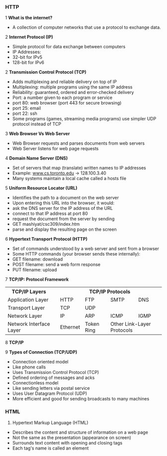 ### HTTP
1 **What is the internet?**
 * A collection of computer networks that use a protocol to exchange data.

2 **Internet Protocol (IP)**
 * Simple protocol for data exchange between computers
 * IP Addresses:
  * 32-bit for IPv5
  * 128-bit for IPv6

2 **Transmission Control Protocol (TCP)**
 * Adds multiplexing and reliable delivery on top of IP
  * Multiplexing: multiple programs using the same IP address
  * Reliability: guaranteed, ordered and error-checked delivery
 * Port: a number given to each program or service
  * port 80: web browser (port 443 for secure browsing)
  * port 25: email
  * port 22: ssh
 * Some programs (games, streaming media programs) use simpler UDP protocol instead of TCP

3 **Web Browser Vs Web Server**
 * Web Browser requests and parses documents from web servers
 * Web Server listens for web page requests

4 **Domain Name Server (DNS)**
 * Set of servers that map (translate) written names to IP addresses
  * Example: www.cs.toronto.edu → 128.100.3.40
 * Many systems maintain a local cache called a hosts file

5 **Uniform Resource Locator (URL)**
 * Identifies the path to a document on the web server
 * Upon entering this URL into the browser, it would:
  * ask the DNS server for the IP address of the URL
  * connect to that IP address at port 80
  * request the document from the server by sending
   * GET mashiyat/csc309/index.htm
  * parse and display the resulting page on the screen

6 **Hypertext Transport Protocol (HTTP)**
 * Set of commands understood by a web server and sent from a browser
 * Some HTTP commands (your browser sends these internally):
  * GET filename: download
  * POST filename: send a web form response
  * PUT filename: upload

7 **TCP/IP: Protocol Framework**

<table>
  <tr>
    <th>TCP/IP Layers</th>
    <th></th>
    <th colspan="4">TCP/IP Protocols</th>
  </tr>
  <tr>
    <td>Application Layer</td>
    <td></td>
    <td>HTTP</td>
    <td>FTP</td>
    <td>SMTP</td>
    <td>DNS</td>
  </tr>
  <tr>
    <td>Transport Layer</td>
    <td></td>
    <td>TCP</td>
    <td colspan="3">UDP</td>
  </tr>
  <tr>
    <td>Network Layer</td>
    <td></td>
    <td>IP</td>
    <td>ARP</td>
    <td>ICMP</td>
    <td>IGMP</td>
  </tr>
  <tr>
    <td>Network Interface Layer</td>
    <td></td>
    <td>Ethernet</td>
    <td>Token Ring</td>
    <td colspan="2">Other Link-Layer Protocols</td>
  </tr>
</table>

8 **TCP/IP**

9 **Types of Connection (TCP/UDP)**
* Connection oriented model
 * Like phone calls
 * Uses Transmission Control Protocol (TCP)
 * Defined ordering of messages and acks
* Connectionless model
 * Like sending letters via postal service
 * Uses User Datagram Protocol (UDP)
 * More efficient and good for sending broadcasts to many machines

### HTML
1. Hypertext Markup Language (HTML)
 * Describes the content and structure of information on a web page
 * Not the same as the presentation (appearance on screen)
 * Surrounds text content with opening and closing tags
 * Each tag's name is called an element
